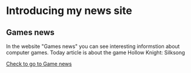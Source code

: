 
<DOCTYPE html>
<html>
  <head>
    <title>Danila Ulanov</title>
  </head>
  <body>
    <h1>Introducing my news site</h1>
    <h2>Games news</h2>
    <p>In the website "Games news" you can see interesting informstion about computer games. Today article is about the game Hollow Knight: Silksong</p>
    <a href="/Assignment/my_news_danila_ulanov.html">Check to go to Game news</a>
    </body>
</html>


